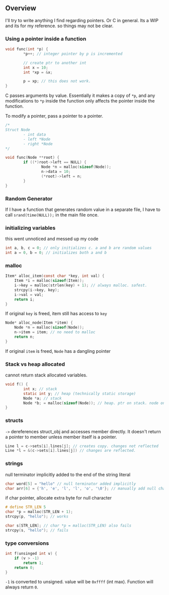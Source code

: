 ## Overview
I'll try to write anything I find regarding pointers. Or C in general.
Its a WIP and its for my reference. so things may not be clear.
### Using a pointer inside a function
```c
void func(int *p) {
        *p++; // integer pointer by p is incremented

        // create ptr to another int
        int x = 10;
        int *xp = &x;

        p = xp; // this does not work.
}
```

C passes arguments by value. Essentially it makes a copy of `*p`, and any modifications to `*p` inside the function only affects the pointer inside the function.

To modify a pointer, pass a pointer to a pointer.
```c
/*
Struct Node
        - int data
        - left *Node
        - right *Node
*/

void func(Node **root) {
        if ((*)root->left == NULL) {
                Node *n = malloc(sizeof(Node));
                n->data = 10;
                (*root)->left = n;
        }
}
```
### Random Generator
If I have a function that generates random value in a separate file, I have to call `srand(time(NULL));` in the main file once.
### initializing variables
this went unnoticed and messed up my code
```c
int a, b, c = 0; // only initializes c. a and b are random values
int a = 0, b = 0; // initializes both a and b
```
### malloc
```c
Item* alloc_item(const char *key, int val) {
    Item *i = malloc(sizeof(Item));
    i->key = malloc(strlen(key) + 1); // always malloc. safest.
    strcpy(i->key, key);
    i->val = val;
    return i;
}
```
If original `key` is freed, item still has access to `key`

```c
Node* alloc_node(Item *item) {
    Node *n = malloc(sizeof(Node));
    n->item = item; // no need to malloc
    return n;
}
```
If original `item` is freed, `Node` has a dangling pointer
### Stack vs heap allocated
cannot return stack allocated variables.
```c
void f() {
        int x; // stack
        static int y; // heap (technically static storage)
        Node *a; // stack
        Node *b; = malloc(sizeof(Node)); // heap. ptr on stack. node on heap
}
```
### structs
`->` dereferences struct_obj and accesses member directly. It doesn't return a pointer to member unless member itself is a pointer.
```c
Line l = c->sets[i].lines[j]; // creates copy. changes not reflected
Line *l = &(c->sets[i].lines[j]) // changes are reflected.
```
### strings
null terminator implicitly added to the end of the string literal
```c
char word[5] = "hello" // null terminator added implicitly
char arr[6] = {'h', 'e', 'l', 'l', 'o', '\0'}; // manually add null character
```
if char pointer, allocate extra byte for null character
```c
# define STR_LEN 5
char *p = malloc(STR_LEN + 1);
strcpy(p, "hello"); // works

char s[STR_LEN]; // char *p = malloc(STR_LEN) also fails
strcpy(s, "hello"); // fails
```
### type conversions
```c
int f(unsinged int v) {
	if (v > -1)
		return 1;
	return 0;
}
```
`-1` is converted to unsigned. value will be `0xffff` (int max). Function will always return `0`.
